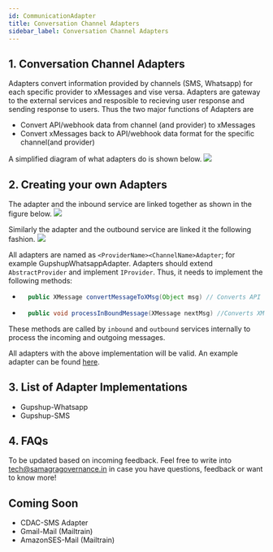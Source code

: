 ```yaml
---
id: CommunicationAdapter
title: Conversation Channel Adapters
sidebar_label: Conversation Channel Adapters
---
```


## 1. Conversation Channel Adapters

Adapters convert information provided by channels (SMS, Whatsapp) for each specific provider to xMessages and vise versa. Adapters are gateway to the external services and resposible to recieving user response and sending response to users. Thus the two major functions of Adapters are

- Convert API/webhook data from channel (and provider) to xMessages
- Convert xMessages back to API/webhook data format for the specific channel(and provider)

A simplified diagram of what adapters do is shown below. ![](https://samagra-development.github.io/docs/img/adapter.jpg)

## 2. Creating your own Adapters

The adapter and the inbound service are linked together as shown in the figure below. ![](https://samagra-development.github.io/docs/img/adapter-internal.jpg)

Similarly the adapter and the outbound service are linked it the following fashion. ![](https://samagra-development.github.io/docs/img/outbound.jpeg)

All adapters are named as `<ProviderName><ChannelName>Adapter`; for example GupshupWhatsappAdapter. Adapters should extend `AbstractProvider` and implement `IProvider`. Thus, it needs to implement the following methods:

- ```java
    public XMessage convertMessageToXMsg(Object msg) // Converts API response object to XMessage
  ```
- ```java
    public void processInBoundMessage(XMessage nextMsg) //Converts XMessage object to API response and call it.
  ```

These methods are called by `inbound` and `outbound` services internally to process the incoming and outgoing messages.

All adapters with the above implementation will be valid. An example adapter can be found [here]().

## 3. List of Adapter Implementations

- Gupshup-Whatsapp
- Gupshup-SMS

## 4. FAQs

To be updated based on incoming feedback. Feel free to write into tech@samagragovernance.in in case you have questions, feedback or want to know more!

## Coming Soon

- CDAC-SMS Adapter
- Gmail-Mail (Mailtrain)
- AmazonSES-Mail (Mailtrain)
